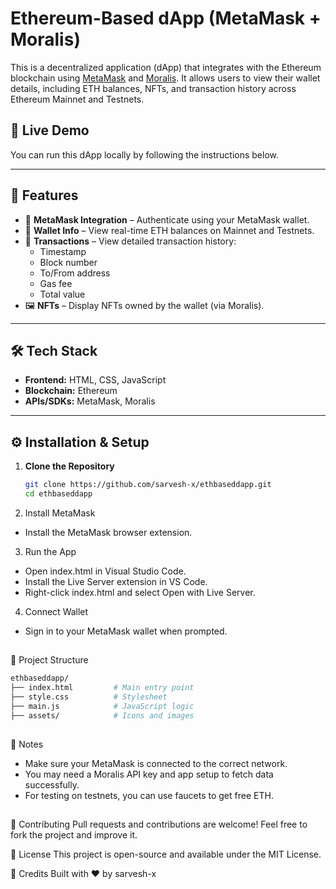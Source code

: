 # Ethereum-Based dApp (MetaMask + Moralis)

This is a decentralized application (dApp) that integrates with the Ethereum blockchain using [MetaMask](https://metamask.io/) and [Moralis](https://moralis.io/). It allows users to view their wallet details, including ETH balances, NFTs, and transaction history across Ethereum Mainnet and Testnets.

## 🔗 Live Demo

You can run this dApp locally by following the instructions below.

---

## 🚀 Features

- 🔐 **MetaMask Integration** – Authenticate using your MetaMask wallet.
- 💼 **Wallet Info** – View real-time ETH balances on Mainnet and Testnets.
- 📄 **Transactions** – View detailed transaction history:
  - Timestamp
  - Block number
  - To/From address
  - Gas fee
  - Total value
- 🖼️ **NFTs** – Display NFTs owned by the wallet (via Moralis).

---

## 🛠️ Tech Stack

- **Frontend:** HTML, CSS, JavaScript
- **Blockchain:** Ethereum
- **APIs/SDKs:** MetaMask, Moralis

---

## ⚙️ Installation & Setup

1. **Clone the Repository**
   ```bash
   git clone https://github.com/sarvesh-x/ethbaseddapp.git
   cd ethbaseddapp
   ```
2. Install MetaMask
- Install the MetaMask browser extension.

3. Run the App
- Open index.html in Visual Studio Code.
- Install the Live Server extension in VS Code.
- Right-click index.html and select Open with Live Server.

4. Connect Wallet
- Sign in to your MetaMask wallet when prompted.

##
📁 Project Structure
```bash
ethbaseddapp/
├── index.html         # Main entry point
├── style.css          # Stylesheet
├── main.js            # JavaScript logic
├── assets/            # Icons and images
```
##
🧠 Notes
- Make sure your MetaMask is connected to the correct network.
- You may need a Moralis API key and app setup to fetch data successfully.
- For testing on testnets, you can use faucets to get free ETH.

##
🤝 Contributing
  Pull requests and contributions are welcome! Feel free to fork the project and improve it.

📜 License
  This project is open-source and available under the MIT License.

🙌 Credits
  Built with ❤️ by sarvesh-x
